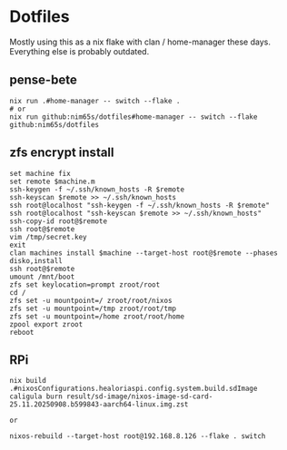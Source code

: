 # Dotfiles

Mostly using this as a nix flake with clan / home-manager these days.
Everything else is probably outdated.

## pense-bete

```
nix run .#home-manager -- switch --flake .
# or
nix run github:nim65s/dotfiles#home-manager -- switch --flake github:nim65s/dotfiles
```

## zfs encrypt install

```
set machine fix
set remote $machine.m
ssh-keygen -f ~/.ssh/known_hosts -R $remote
ssh-keyscan $remote >> ~/.ssh/known_hosts
ssh root@localhost "ssh-keygen -f ~/.ssh/known_hosts -R $remote"
ssh root@localhost "ssh-keyscan $remote >> ~/.ssh/known_hosts"
ssh-copy-id root@$remote
ssh root@$remote
vim /tmp/secret.key
exit
clan machines install $machine --target-host root@$remote --phases disko,install
ssh root@$remote
umount /mnt/boot
zfs set keylocation=prompt zroot/root
cd /
zfs set -u mountpoint=/ zroot/root/nixos
zfs set -u mountpoint=/tmp zroot/root/tmp
zfs set -u mountpoint=/home zroot/root/home
zpool export zroot
reboot
```

## RPi

```
nix build .#nixosConfigurations.healoriaspi.config.system.build.sdImage
caligula burn result/sd-image/nixos-image-sd-card-25.11.20250908.b599843-aarch64-linux.img.zst

or

nixos-rebuild --target-host root@192.168.8.126 --flake . switch
```
